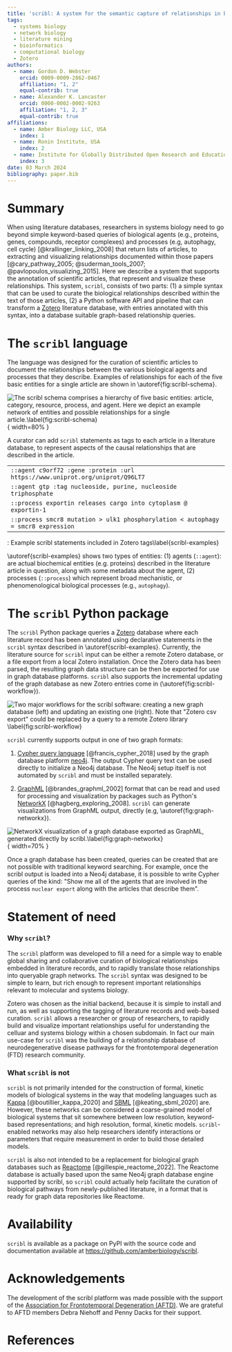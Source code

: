 ```yaml
---
title: 'scribl: A system for the semantic capture of relationships in biological literature'
tags:
  - systems biology
  - network biology
  - literature mining
  - bioinformatics
  - computational biology
  - Zotero
authors:
  - name: Gordon D. Webster
    orcid: 0009-0009-2862-0467
    affiliation: "1, 2"
    equal-contrib: true
  - name: Alexander K. Lancaster
    orcid: 0000-0002-0002-9263
    affiliation: "1, 2, 3"
    equal-contrib: true
affiliations:
  - name: Amber Biology LLC, USA
    index: 1
  - name: Ronin Institute, USA
    index: 2
  - name: Institute for Globally Distributed Open Research and Education
    index: 3
date: 03 March 2024
bibliography: paper.bib
---
```


# Summary

When using literature databases, researchers in systems biology need
to go beyond simple keyword-based queries of biological agents (e.g.,
proteins, genes, compounds, receptor complexes) and processes (e.g,
autophagy, cell cycle) [@krallinger_linking_2008] that return
lists of articles, to extracting and visualizing relationships documented
within those papers [@cary_pathway_2005; @suderman_tools_2007; @pavlopoulos_visualizing_2015].
Here we describe a system that supports the annotation of scientific
articles, that represent and visualize these relationships. This
system, `scribl`, consists of two parts: (1) a simple syntax that can
be used to curate the biological relationships described within the text of
those articles, (2) a Python software API and pipeline that can
transform a [Zotero](https://www.zotero.org/) literature database,
with entries annotated with this syntax, into a database suitable
graph-based relationship queries.

# The `scribl` language

The language was designed for the curation of scientific articles to
document the relationships between the various biological agents and
processes that they describe. Examples of relationships for each of
the five basic entities for a single article are shown in
\autoref{fig:scribl-schema}.

![The scribl schema comprises a hierarchy of five basic entities: `article`, `category`, `resource`, `process`, and `agent`. Here we depict an example network of entities and possible relationships for a single `article`.\label{fig:scribl-schema}](scribl-schema.png){ width=80% }

A curator can add `scribl` statements as tags to each article
in a literature database, to represent aspects of the causal relationships
that are described in the article.

|   |
|:--|
| `::agent c9orf72 :gene :protein :url https://www.uniprot.org/uniprot/Q96LT7`     |
| `::agent gtp :tag nucleoside, purine, nucleoside triphosphate`                   |
| `::process exportin releases cargo into cytoplasm @ exportin-1`                  |
| `::process smcr8 mutation > ulk1 phosphorylation < autophagy = smcr8 expression` |
: Example scribl statements included in Zotero tags\label{scribl-examples}

\autoref{scribl-examples} shows two types of entities: (1) agents
(`::agent`): are actual biochemical entities (e.g. proteins) described
in the literature article in question, along with some metadata about
the agent, (2) processes (`::process`) which represent broad
mechanistic, or phenomenological biological processes (e.g.,
`autophagy`).

# The `scribl` Python package

The `scribl` Python package queries a [Zotero](https://zotero.org)
database where each literature record has been annotated using
declarative statements in the `scribl` syntax described in
\autoref{scribl-examples}. Currently, the literature source for
`scribl` input can be either a remote Zotero database, or a file
export from a local Zotero installation. Once the Zotero data has been
parsed, the resulting graph data structure can be then be exported for
use in graph database platforms. `scribl` also supports the
incremental updating of the graph database as new Zotero entries come
in (\autoref{fig:scribl-workflow}).

![Two major workflows for the `scribl` software: creating a new graph database (left) and updating an existing one (right). Note that "Zotero csv export" could be replaced by a query to a remote Zotero library  \label{fig:scribl-workflow}](scribl-workflow.png)

`scribl` currently supports output in one of two graph formats:

1. [Cypher query language](https://opencypher.org/)
[@francis_cypher_2018] used by the graph database platform
[neo4j](https://neo4j.com). The output Cypher query text can be used
directly to initialize a Neo4j database.  The Neo4j setup itself is
not automated by `scribl` and must be installed separately.

2.  [GraphML](http://graphml.graphdrawing.org/)
[@brandes_graphml_2002] format that can be read and used for
processing and visualization by packages such as Python's
[NetworkX](https://networkx.org/) [@hagberg_exploring_2008]. `scribl`
can generate visualizations from GraphML output, directly (e.g,
\autoref{fig:graph-networkx}).

![NetworkX visualization of a graph database exported as GraphML, generated directly by `scribl`.\label{fig:graph-networkx}](../graphdb-visual.png){ width=70% }

Once a graph database has been created, queries can be created
that are not possible with traditional keyword searching. For example, once the
scribl output is loaded into a Neo4j database, it is possible to write
Cypher queries of the kind: "Show me all of the agents that are
involved in the process `nuclear export` along with the articles that describe
them".

# Statement of need

### Why `scribl`?

The `scribl` platform was developed to fill a need for a simple way to
enable global sharing and collaborative curation of biological
relationships embedded in literature records, and to rapidly translate
those relationships into queryable graph networks. The `scribl` syntax
was designed to be simple to learn, but rich enough to
represent important relationships relevant to molecular and systems
biology.

Zotero was chosen as the initial backend, because it is simple to
install and run, as well as supporting the tagging of literature records and
web-based curation. `scribl` allows a researcher or
group of researchers, to rapidly build and visualize important
relationships useful for understanding the celluar and systems biology
within a chosen subdomain. In fact our main use-case for `scribl` was
the building of a relationship database of neurodegenerative disease
pathways for the frontotemporal degeneration (FTD) research community.

### What `scribl` is not

`scribl` is not primarily intended for the construction of formal,
kinetic models of biological systems in the way that modeling languages such as
[Kappa](https://kappalanguage.org/) [@boutillier_kappa_2020] and
[SBML](https://sbml.org/) [@keating_sbml_2020] are. However, these
networks can be considered a coarse-grained model of biological
systems that sit somewhere between low resolution, keyword-based
representations; and high resolution, formal, kinetic
models. `scribl`-enabled networks may also help researchers identify
interactions or parameters that require measurement in order to build
those detailed models.

`scribl` is also not intended to be a replacement for biological graph
databases such as [Reactome](https://reactome.org)
[@gillespie_reactome_2022]. The Reactome database is actually based
upon the same Neo4j graph database engine supported by scribl, so
`scribl` could actually help facilitate the curation of biological
pathways from newly-published literature, in a format that is ready
for graph data repositories like Reactome.

# Availability

`scribl` is available as a package on PyPI with the source code and
documentation available at https://github.com/amberbiology/scribl.

# Acknowledgements

The development of the scribl platform was made possible with the
support of the [Association for Frontotemporal Degeneration
(AFTD)](https://theaftd.org/). We are grateful to AFTD members Debra
Niehoff and Penny Dacks for their support.


# References
